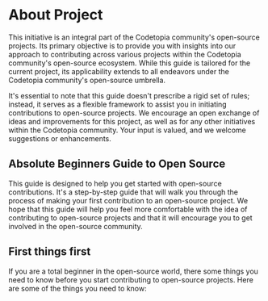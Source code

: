 # About Project

This initiative is an integral part of the Codetopia community's open-source projects. Its primary objective is to provide you with insights into our approach to contributing across various projects within the Codetopia community's open-source ecosystem. While this guide is tailored for the current project, its applicability extends to all endeavors under the Codetopia community's open-source umbrella.

It's essential to note that this guide doesn't prescribe a rigid set of rules; instead, it serves as a flexible framework to assist you in initiating contributions to open-source projects. We encourage an open exchange of ideas and improvements for this project, as well as for any other initiatives within the Codetopia community. Your input is valued, and we welcome suggestions or enhancements.

## Absolute Beginners Guide to Open Source

This guide is designed to help you get started with open-source contributions. It's a step-by-step guide that will walk you through the process of making your first contribution to an open-source project. We hope that this guide will help you feel more comfortable with the idea of contributing to open-source projects and that it will encourage you to get involved in the open-source community.


## First things first

If you are a total beginner in the open-source world, there some things you need to know before you start contributing to open-source projects. Here are some of the things you need to know:



